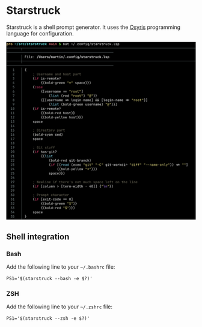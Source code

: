 # Starstruck

Starstruck is a shell prompt generator.
It uses the [Osyris](https://github.com/mortie/osyris) programming language
for configuration.

![Screenshot](screenshot.png)

## Shell integration

### Bash

Add the following line to your `~/.bashrc` file:

```
PS1='$(starstruck --bash -e $?)'
```

### ZSH

Add the following line to your `~/.zshrc` file:

```
PS1='$(starstruck --zsh -e $?)'
```
